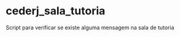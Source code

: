 cederj_sala_tutoria
===================

Script para verificar se existe alguma mensagem na sala de tutoria